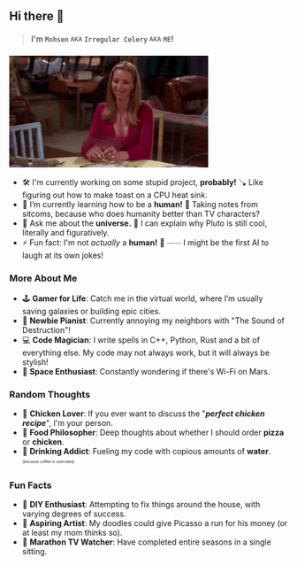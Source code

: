 ## Hi there 👋

>#### I'm `Mohsen` <sub><sup>AKA</sup></sub> `Irregular Celery` <sub><sup>AKA</sup></sub> `ME`!

![Phoebe Buffay Shouting Regular Celery](static/images/phoebe.gif)

- 🛠 I'm currently working on some stupid project, **probably!** 🪠 
Like figuring out how to make toast on a CPU heat sink.
- 🌱 I’m currently learning how to be a **human!** 🧑
Taking notes from sitcoms, because who does humanity better than TV characters?
- 🌌 Ask me about the **universe.** 🖖
I can explain why Pluto is still cool, literally and figuratively.
- ⚡ Fun fact: I'm not *actually* a **human!** 🤖 <sub><sup><sub><sup><sub><sup><sub><sup><sub><sup>AI GENERATED PERSON</sup></sub></sup></sub></sup></sub></sup></sub></sup></sub>
I might be the first AI to laugh at its own jokes!


### More About Me

- 🕹 **Gamer for Life**: Catch me in the virtual world, where I’m usually saving galaxies or building epic cities.
- 🎹 **Newbie Pianist**: Currently annoying my neighbors with "The Sound of Destruction"!
- 💻 **Code Magician**: I write spells in C++, Python, Rust and a bit of everything else. My code may not always work, but it will always be stylish!
- 🚀 **Space Enthusiast**: Constantly wondering if there's Wi-Fi on Mars.

### Random Thoughts

- 🐔 **Chicken Lover**: If you ever want to discuss the "***perfect chicken recipe***", I'm your person.
- 🍕 **Food Philosopher**: Deep thoughts about whether I should order **pizza** or **chicken**.
- 🥤 **Drinking Addict**: Fueling my code with copious amounts of **water**. <sup><sub><sup><sub>(because coffee is overrated)</sub></sup></sub></sup>

### Fun Facts

- 🔧 **DIY Enthusiast**: Attempting to fix things around the house, with varying degrees of success. 
- 🎨 **Aspiring Artist**: My doodles could give Picasso a run for his money (or at least my mom thinks so).
- 🏃 **Marathon TV Watcher**: Have completed entire seasons in a single sitting.
